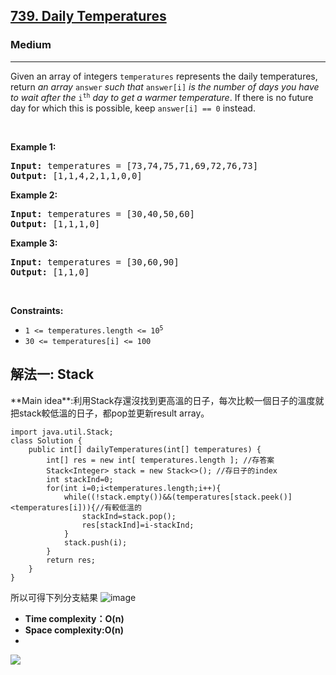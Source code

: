 <h2><a href="https://leetcode.com/problems/daily-temperatures/">739. Daily Temperatures</a></h2><h3>Medium</h3><hr><div><p>Given an array of integers <code>temperatures</code> represents the daily temperatures, return <em>an array</em> <code>answer</code> <em>such that</em> <code>answer[i]</code> <em>is the number of days you have to wait after the</em> <code>i<sup>th</sup></code> <em>day to get a warmer temperature</em>. If there is no future day for which this is possible, keep <code>answer[i] == 0</code> instead.</p>

<p>&nbsp;</p>
<p><strong class="example">Example 1:</strong></p>
<pre><strong>Input:</strong> temperatures = [73,74,75,71,69,72,76,73]
<strong>Output:</strong> [1,1,4,2,1,1,0,0]
</pre><p><strong class="example">Example 2:</strong></p>
<pre><strong>Input:</strong> temperatures = [30,40,50,60]
<strong>Output:</strong> [1,1,1,0]
</pre><p><strong class="example">Example 3:</strong></p>
<pre><strong>Input:</strong> temperatures = [30,60,90]
<strong>Output:</strong> [1,1,0]
</pre>
<p>&nbsp;</p>
<p><strong>Constraints:</strong></p>

<ul>
	<li><code>1 &lt;=&nbsp;temperatures.length &lt;= 10<sup>5</sup></code></li>
	<li><code>30 &lt;=&nbsp;temperatures[i] &lt;= 100</code></li>
</ul>
</div>

<h2>解法一: Stack</h2>
**Main idea**:利用Stack存還沒找到更高溫的日子，每次比較一個日子的溫度就把stack較低溫的日子，都pop並更新result array。

```
import java.util.Stack;
class Solution {
    public int[] dailyTemperatures(int[] temperatures) {
        int[] res = new int[ temperatures.length ]; //存答案
        Stack<Integer> stack = new Stack<>(); //存日子的index
        int stackInd=0;
        for(int i=0;i<temperatures.length;i++){
            while((!stack.empty())&&(temperatures[stack.peek()]<temperatures[i])){//有較低溫的
                stackInd=stack.pop();
                res[stackInd]=i-stackInd;
            }
            stack.push(i);
        }
        return res;
    }
}
```

所以可得下列分支結果
![image](https://github.com/Max-Chu1125/Leetcode/blob/main/0739-daily-temperatures/aHR0cHM6Ly9waWMubGVldGNvZGUtY24uY29tLzdhMTMzZTg1NzI3MWU2MzhjMDRiM2EyN2MxZWFiYzI5NTcwZTU4NWNjNDRkN2RhNjBlYjAzOTQ1OWE3Zjg5Y2QtNzM5LmdpZg.gif)


* **Time complexity：O(n)** 
* **Space complexity:O(n)**
* 
![](https://i.imgur.com/ZvxLbwI.png)
